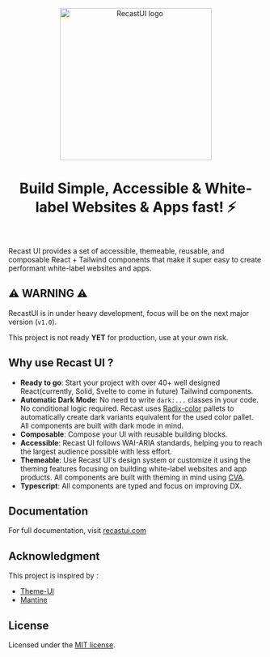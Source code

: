<p align="center">
  <a href="https://github.com/seed-blocks/recastui">
    <img src="https://raw.githubusercontent.com/seed-blocks/recastui/main/logo/recastui_logo_gh_v1.png?raw=true" alt="RecastUI logo" width="300" />
  </a>
</p>

<h1 align="center">Build Simple, Accessible &amp; White-label Websites & Apps fast! ⚡</h1>

<br>

Recast UI provides a set of accessible, themeable, reusable, and composable React + Tailwind
components that make it super easy to create performant white-label websites and apps.

## ⚠️ WARNING ⚠️

RecastUI is in under heavy development, focus will be on the next major version (`v1.0`).

This project is not ready **YET** for production, use at your own risk.

## Why use Recast UI ?

- **Ready to go**: Start your project with over 40+ well designed React(currently, Solid, Svelte to come in future) Tailwind components.
- **Automatic Dark Mode**: No need to write `dark:...` classes in your code. No conditional logic required. Recast uses [Radix-color](https://www.radix-ui.com/colors) pallets to automatically create dark variants equivalent for the used color pallet. All components are built with dark mode in mind.
- **Composable**: Compose your UI with reusable building blocks.
- **Accessible**: Recast UI follows WAI-ARIA standards, helping you to reach the largest audience possible with less effort.
- **Themeable**: Use Recast UI's design system or customize it using the theming features focusing on building white-label websites and app products. All components are built with theming in mind using [CVA](https://github.com/joe-bell/cva).
- **Typescript**: All components are typed and focus on improving DX.

## Documentation

For full documentation, visit [recastui.com](https://recastui.com)

## Acknowledgment

This project is inspired by :

- [Theme-UI](https://theme-ui.com/)
- [Mantine](https://mantine.dev/)

## License

Licensed under the [MIT license](https://github.com/seed-blocks/recastui/blob/main/LICENSE).

